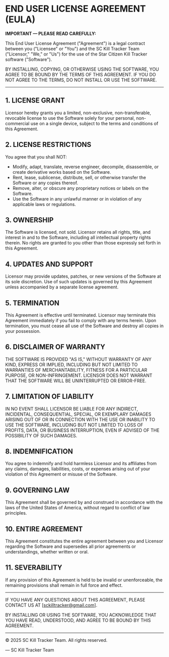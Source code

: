 # END USER LICENSE AGREEMENT (EULA)

**IMPORTANT — PLEASE READ CAREFULLY:**

This End User License Agreement ("Agreement") is a legal contract between you ("Licensee" or "You") and the SC Kill Tracker Team ("Licensor," "We," or "Us") for the use of the Star Citizen Kill Tracker software ("Software").

BY INSTALLING, COPYING, OR OTHERWISE USING THE SOFTWARE, YOU AGREE TO BE BOUND BY THE TERMS OF THIS AGREEMENT. IF YOU DO NOT AGREE TO THE TERMS, DO NOT INSTALL OR USE THE SOFTWARE.

---

## 1. LICENSE GRANT  
Licensor hereby grants you a limited, non-exclusive, non-transferable, revocable license to use the Software solely for your personal, non-commercial use on a single device, subject to the terms and conditions of this Agreement.

## 2. LICENSE RESTRICTIONS  
You agree that you shall NOT:  
- Modify, adapt, translate, reverse engineer, decompile, disassemble, or create derivative works based on the Software.  
- Rent, lease, sublicense, distribute, sell, or otherwise transfer the Software or any copies thereof.  
- Remove, alter, or obscure any proprietary notices or labels on the Software.  
- Use the Software in any unlawful manner or in violation of any applicable laws or regulations.  

## 3. OWNERSHIP  
The Software is licensed, not sold. Licensor retains all rights, title, and interest in and to the Software, including all intellectual property rights therein. No rights are granted to you other than those expressly set forth in this Agreement.

## 4. UPDATES AND SUPPORT  
Licensor may provide updates, patches, or new versions of the Software at its sole discretion. Use of such updates is governed by this Agreement unless accompanied by a separate license agreement.

## 5. TERMINATION  
This Agreement is effective until terminated. Licensor may terminate this Agreement immediately if you fail to comply with any terms herein. Upon termination, you must cease all use of the Software and destroy all copies in your possession.

## 6. DISCLAIMER OF WARRANTY  
THE SOFTWARE IS PROVIDED "AS IS," WITHOUT WARRANTY OF ANY KIND, EXPRESS OR IMPLIED, INCLUDING BUT NOT LIMITED TO WARRANTIES OF MERCHANTABILITY, FITNESS FOR A PARTICULAR PURPOSE, OR NON-INFRINGEMENT. LICENSOR DOES NOT WARRANT THAT THE SOFTWARE WILL BE UNINTERRUPTED OR ERROR-FREE.

## 7. LIMITATION OF LIABILITY  
IN NO EVENT SHALL LICENSOR BE LIABLE FOR ANY INDIRECT, INCIDENTAL, CONSEQUENTIAL, SPECIAL, OR EXEMPLARY DAMAGES ARISING OUT OF OR IN CONNECTION WITH THE USE OR INABILITY TO USE THE SOFTWARE, INCLUDING BUT NOT LIMITED TO LOSS OF PROFITS, DATA, OR BUSINESS INTERRUPTION, EVEN IF ADVISED OF THE POSSIBILITY OF SUCH DAMAGES.

## 8. INDEMNIFICATION  
You agree to indemnify and hold harmless Licensor and its affiliates from any claims, damages, liabilities, costs, or expenses arising out of your violation of this Agreement or misuse of the Software.

## 9. GOVERNING LAW  
This Agreement shall be governed by and construed in accordance with the laws of the United States of America, without regard to conflict of law principles.

## 10. ENTIRE AGREEMENT  
This Agreement constitutes the entire agreement between you and Licensor regarding the Software and supersedes all prior agreements or understandings, whether written or oral.

## 11. SEVERABILITY  
If any provision of this Agreement is held to be invalid or unenforceable, the remaining provisions shall remain in full force and effect.

---

IF YOU HAVE ANY QUESTIONS ABOUT THIS AGREEMENT, PLEASE CONTACT US AT [sckilltracker@gmail.com].

BY INSTALLING OR USING THE SOFTWARE, YOU ACKNOWLEDGE THAT YOU HAVE READ, UNDERSTOOD, AND AGREE TO BE BOUND BY THIS AGREEMENT.

---

© 2025 SC Kill Tracker Team. All rights reserved.

— SC Kill Tracker Team
